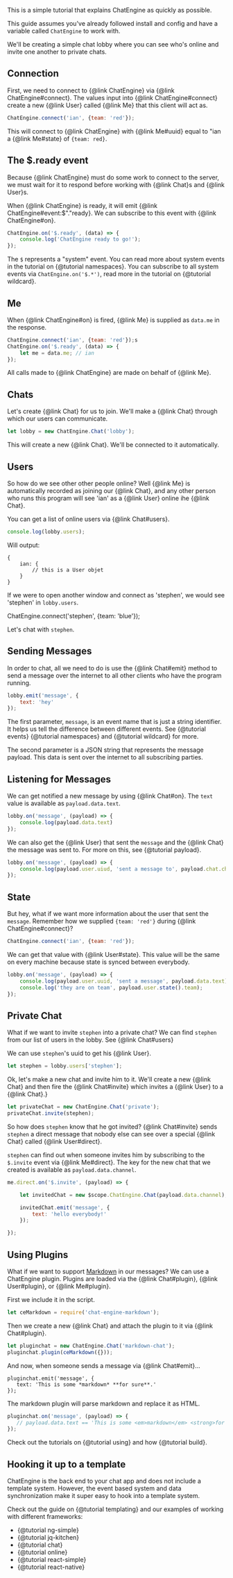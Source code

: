 This is a simple tutorial that explains ChatEngine as quickly as possible.

This guide assumes you've already followed install and config and have a variable called ```ChatEngine``` to work with.

We'll be creating a simple chat lobby where you can see who's online and invite one another to private chats.

## Connection

First, we need to connect to {@link ChatEngine} via {@link ChatEngine#connect}.
The values input into {@link ChatEngine#connect} create a new {@link User} called
{@link Me} that this client will act as.

```js
ChatEngine.connect('ian', {team: 'red'});
```

This will connect to {@link ChatEngine} with {@link Me#uuid} equal to "ian a {@link Me#state} of ```{team: red}```.

## The $.ready event

Because {@link ChatEngine} must do some work to connect to the server, we must wait for it to respond before
working with {@link Chat}s and {@link User}s.

When {@link ChatEngine} is ready, it will emit {@link ChatEngine#event:$"."ready}. We can subscribe to this event with {@link ChatEngine#on}.

```js
ChatEngine.on('$.ready', (data) => {
    console.log('ChatEngine ready to go!');
});
```

The ```$``` represents a "system" event. You can read more about system events in the tutorial on {@tutorial namespaces}. You can subscribe to all system events via ```ChatEngine.on('$.*')```, read more in the tutorial on {@tutorial wildcard}.

## Me

When {@link ChatEngine#on} is fired, {@link Me} is supplied as ```data.me``` in the response.

```js
ChatEngine.connect('ian', {team: 'red'});s
ChatEngine.on('$.ready', (data) => {
    let me = data.me; // ian
});
```

All calls made to {@link ChatEngine} are made on behalf of {@link Me}.

## Chats

Let's create {@link Chat} for us to join. We'll make a {@link Chat} through
which our users can communicate.

```js
let lobby = new ChatEngine.Chat('lobby');
```

This will create a new {@link Chat}. We'll be connected to it automatically.

## Users

So how do we see other other people online? Well {@link Me} is automatically
recorded as joining our {@link Chat}, and any other person who runs this program
will see 'ian' as a {@link User} online ihe {@link Chat}.

You can get a list of online users via {@link Chat#users}.

```js
console.log(lobby.users);
```

Will output:

```
{
    ian: {
        // this is a User objet
    }
}
```

If we were to open another window and connect as 'stephen', we would see
'stephen' in ```lobby.users```.

ChatEngine.connect('stephen', {team: 'blue'});

Let's chat with ```stephen```.

## Sending Messages

In order to chat, all we need to do is use the {@link Chat#emit} method to
send a message over the internet to all other clients who have the program running.

```js
lobby.emit('message', {
    text: 'hey'
});
```

The first parameter, ```message```, is an event name that is just a string identifier. It helps us
tell the difference between different events. See {@tutorial events} {@tutorial namespaces} and {@tutorial wildcard} for more.

The second parameter is a JSON string that represents the message payload. This data
is sent over the internet to all subscribing parties.

## Listening for Messages

We can get notified a new message by using {@link Chat#on}. The ```text``` value
is available as ```payload.data.text```.

```js
lobby.on('message', (payload) => {
    console.log(payload.data.text)
});
```

We can also get the {@link User} that sent the ```message``` and the {@link Chat} the
message was sent to. For more on this, see {@tutorial payload}.

```js
lobby.on('message', (payload) => {
    console.log(payload.user.uiud, 'sent a message to', payload.chat.channel, 'with value', payload.data);
});
```

## State

But hey, what if we want more information about the user that sent the ```message```. Remember how we supplied
```{team: 'red'}``` during {@link ChatEngine#connect}?

```js
ChatEngine.connect('ian', {team: 'red'});
```

We can get that value with {@link User#state}. This value will be the same
on every machine because state is synced between everybody.

```js
lobby.on('message', (payload) => {
    console.log(payload.user.uuid, 'sent a message', payload.data.text);
    console.log('they are on team', payload.user.state().team);
});
```

## Private Chat

What if we want to invite ```stephen``` into a private chat? We can find
```stephen``` from our list of users in the lobby. See {@link Chat#users}

We can use ```stephen```'s uuid to get his {@link User}.

```js
let stephen = lobby.users['stephen'];
```

Ok, let's make a new chat and invite him to it. We'll create a new {@link Chat}
and then fire the {@link Chat#invite} which invites a {@link User} to a {@link Chat}.}

```js
let privateChat = new ChatEngine.Chat('private');
privateChat.invite(stephen);
```

So how does ```stephen``` know that he got invited? {@link Chat#invite} sends
```stephen``` a direct message that nobody else can see over a special {@link Chat}
called {@link User#direct}.

```stephen``` can find out when someone invites him by subscribing to the ```$.invite``` event
via {@link Me#direct}. The key for the new chat that we created is available as ```payload.data.channel```.

```js
me.direct.on('$.invite', (payload) => {

    let invitedChat = new $scope.ChatEngine.Chat(payload.data.channel);

    invitedChat.emit('message', {
        text: 'hello everybody!'
    });

});
```

## Using Plugins

What if we want to support [Markdown](https://en.wikipedia.org/wiki/Markdown) in our messages? We can use a ChatEngine plugin. Plugins are loaded via the {@link Chat#plugin}, {@link User#plugin}, or {@link Me#plugin}.

First we include it in the script.

```js
let ceMarkdown = require('chat-engine-markdown');
```

Then we create a new {@link Chat} and attach the plugin to it via {@link Chat#plugin}.

```js
let pluginchat = new ChatEngine.Chat('markdown-chat');
pluginchat.plugin(ceMarkdown({}));
```

And now, when someone sends a message via {@link Chat#emit}...

```
pluginchat.emit('message', {
   text: 'This is some *markdown* **for sure**.'
});
```

The markdown plugin will parse markdown and replace it as HTML.

```js
pluginchat.on('message', (payload) => {
   // payload.data.text == 'This is some <em>markdown</em> <strong>for sure</strong>.'
});
```

Check out the tutorials on {@tutorial using} and how {@tutorial build}.

## Hooking it up to a template

ChatEngine is the back end to your chat app and does not include a template system. However, the
event based system and data synchronization make it super easy to hook into
a template system.

Check out the guide on {@tutorial templating} and our examples of working with different frameworks:

* {@tutorial ng-simple}
* {@tutorial jq-kitchen}
* {@tutorial chat}
* {@tutorial online}
* {@tutorial react-simple}
* {@tutorial react-native}
